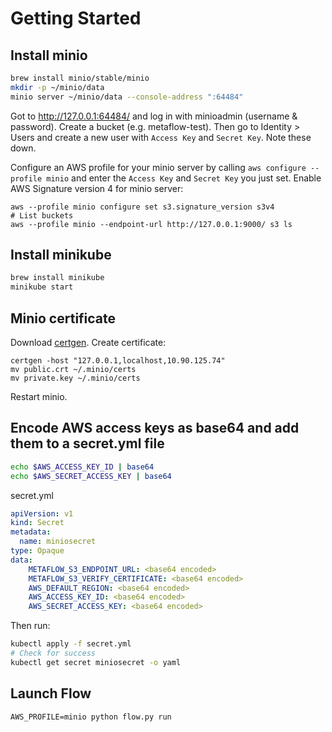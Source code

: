 # Getting Started


## Install minio
```bash
brew install minio/stable/minio
mkdir -p ~/minio/data
minio server ~/minio/data --console-address ":64484"
```

Got to http://127.0.0.1:64484/ and log in with minioadmin (username & password). 
Create a bucket (e.g. metaflow-test).
Then go to Identity > Users and create a new user with `Access Key` and `Secret Key`. Note these down.

Configure an AWS profile for your minio server by calling `aws configure --profile minio` and enter the `Access Key` and `Secret Key` you just set.
Enable AWS Signature version 4 for minio server:
```
aws --profile minio configure set s3.signature_version s3v4
# List buckets
aws --profile minio --endpoint-url http://127.0.0.1:9000/ s3 ls
```


## Install minikube
```bash
brew install minikube
minikube start
```

## Minio certificate
Download [certgen](https://github.com/minio/certgen).
Create certificate:
```
certgen -host "127.0.0.1,localhost,10.90.125.74"
mv public.crt ~/.minio/certs        
mv private.key ~/.minio/certs
```
Restart minio.


## Encode AWS access keys as base64 and add them to a secret.yml file
```bash
echo $AWS_ACCESS_KEY_ID | base64
echo $AWS_SECRET_ACCESS_KEY | base64
```

secret.yml
```yaml
apiVersion: v1
kind: Secret
metadata:
  name: miniosecret
type: Opaque
data:
	METAFLOW_S3_ENDPOINT_URL: <base64 encoded>
	METAFLOW_S3_VERIFY_CERTIFICATE: <base64 encoded>
	AWS_DEFAULT_REGION: <base64 encoded>
	AWS_ACCESS_KEY_ID: <base64 encoded>
	AWS_SECRET_ACCESS_KEY: <base64 encoded>
```

Then run:
```bash
kubectl apply -f secret.yml 
# Check for success
kubectl get secret miniosecret -o yaml
```


## Launch Flow
```
AWS_PROFILE=minio python flow.py run
```